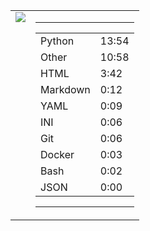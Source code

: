 
<table><tr>
<td valign="top">
  <img src="https://wakatime.com/share/@Aperture/0cd21d5d-ac4f-458d-9c71-d06f479c1297.png" />
</td>

<td valign="top">
  <hr>
  <table>
    <tr><td>Python</td><td>13:54</td></tr><tr><td>Other</td><td>10:58</td></tr><tr><td>HTML</td><td>3:42</td></tr><tr><td>Markdown</td><td>0:12</td></tr><tr><td>YAML</td><td>0:09</td></tr><tr><td>INI</td><td>0:06</td></tr><tr><td>Git</td><td>0:06</td></tr><tr><td>Docker</td><td>0:03</td></tr><tr><td>Bash</td><td>0:02</td></tr><tr><td>JSON</td><td>0:00</td></tr>
  </table>
  <hr>
</td>
</tr></table>

